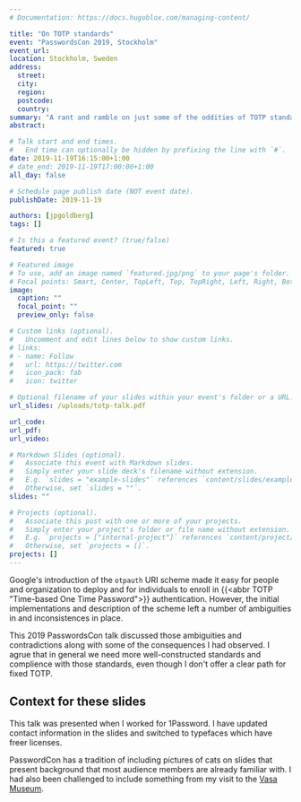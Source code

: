 ```yaml
---
# Documentation: https://docs.hugoblox.com/managing-content/

title: "On TOTP standards"
event: "PasswordsCon 2019, Stockholm"
event_url:
location: Stockholm, Sweden
address:
  street:
  city:
  region:
  postcode:
  country:
summary: "A rant and ramble on just some of the oddities of TOTP standards"
abstract:

# Talk start and end times.
#   End time can optionally be hidden by prefixing the line with `#`.
date: 2019-11-19T16:15:00+1:00
# date_end: 2019-11-19T17:00:00+1:00
all_day: false

# Schedule page publish date (NOT event date).
publishDate: 2019-11-19

authors: [jpgoldberg]
tags: []

# Is this a featured event? (true/false)
featured: true

# Featured image
# To use, add an image named `featured.jpg/png` to your page's folder. 
# Focal points: Smart, Center, TopLeft, Top, TopRight, Left, Right, BottomLeft, Bottom, BottomRight.
image:
  caption: ""
  focal_point: ""
  preview_only: false

# Custom links (optional).
#   Uncomment and edit lines below to show custom links.
# links:
# - name: Follow
#   url: https://twitter.com
#   icon_pack: fab
#   icon: twitter

# Optional filename of your slides within your event's folder or a URL.
url_slides: /uploads/totp-talk.pdf

url_code:
url_pdf:
url_video:

# Markdown Slides (optional).
#   Associate this event with Markdown slides.
#   Simply enter your slide deck's filename without extension.
#   E.g. `slides = "example-slides"` references `content/slides/example-slides.md`.
#   Otherwise, set `slides = ""`.
slides: ""

# Projects (optional).
#   Associate this post with one or more of your projects.
#   Simply enter your project's folder or file name without extension.
#   E.g. `projects = ["internal-project"]` references `content/project/deep-learning/index.md`.
#   Otherwise, set `projects = []`.
projects: []
---
```


Google's introduction of the `otpauth` URI scheme made it easy 
for people and organization to deploy
and for individuals to enroll in
{{<abbr TOTP "Time-based One Time Password">}} authentication.
However, the initial implementations and description of the scheme left a number of ambiguities in and inconsistences in place.

This 2019 PasswordsCon talk discussed those ambiguities and contradictions along with some of the consequences I had observed.
I agrue that in general we need more well-constructed standards and complience with those standards, even though I don't offer a clear path for fixed TOTP.

## Context for these slides

This talk was presented when I worked for 1Password.
I have updated contact information in the slides and switched to typefaces which have freer licenses.

PasswordCon has a tradition of including pictures of cats on slides that present background that most audience members are already familiar with.
I had also been challenged to include something from my visit to the [Vasa Museum](https://www.vasamuseet.se/en).
